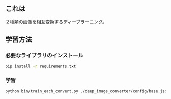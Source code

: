 ## これは
２種類の画像を相互変換するディープラーニング。

## 学習方法
### 必要なライブラリのインストール
```bash
pip install -r requirements.txt
```

### 学習
```bash
python bin/train_each_convert.py ./deep_image_converter/config/base.json
```
